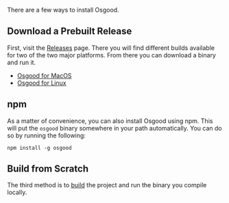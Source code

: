 There are a few ways to install Osgood.

## Download a Prebuilt Release

First, visit the [Releases](https://github.com/IntrinsicLabs/osgood/releases)
page. There you will find different builds available for two of the two major
platforms. From there you can download a binary and run it.

- [Osgood for MacOS](TODO)
- [Osgood for Linux](TODO)

## npm

As a matter of convenience, you can also install Osgood using npm. This will
put the `osgood` binary somewhere in your path automatically. You can do so by
running the following:

```shell
npm install -g osgood
```

## Build from Scratch

The third method is to [build](Building) the project and run the binary you
compile locally.

